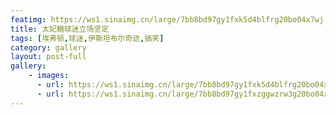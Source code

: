 ```yaml
---
featimg: https://ws1.sinaimg.cn/large/7bb8bd97gy1fxk5d4blfrg20bo04x7wj.gif
title: 太妃糖球迷立场坚定
tags: [埃弗顿,球迷,伊斯坦布尔奇迹,搞笑]
category: gallery
layout: post-full
gallery:
    - images:
      - url: https://ws1.sinaimg.cn/large/7bb8bd97gy1fxk5d4blfrg20bo04x7wj.gif
      - url: https://ws1.sinaimg.cn/large/7bb8bd97gy1fxzggwzrw3g20bo04xhdu.gif
---
```

